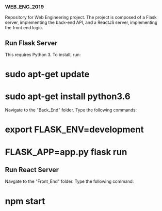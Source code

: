 ### WEB_ENG_2019
Repository for Web Engineering project.
The project is composed of a Flask server, implementing the back-end API, and a ReactJS server, implementing the front end logic.


## Run Flask Server

This requires Python 3. To install, run:
# sudo apt-get update
# sudo apt-get install python3.6

Navigate to the "Back_End" folder. Type the following commands:
# export FLASK_ENV=development
# FLASK_APP=app.py flask run


## Run React Server

Navgate to the "Front_End" folder. Type the following command:
# npm start
